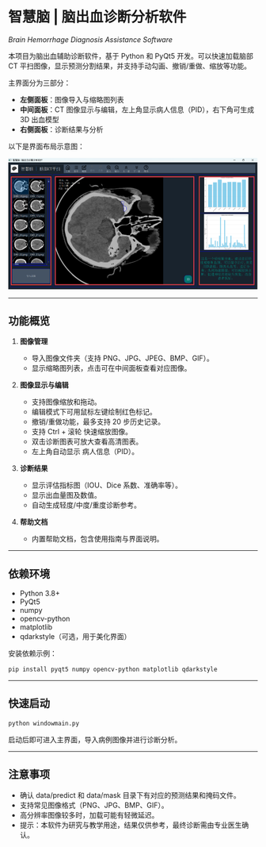 # 智慧脑 | 脑出血诊断分析软件
*Brain Hemorrhage Diagnosis Assistance Software*

本项目为脑出血辅助诊断软件，基于 Python 和 PyQt5 开发。可以快速加载脑部 CT 平扫图像，显示预测分割结果，并支持手动勾画、撤销/重做、缩放等功能。  

主界面分为三部分：

*   **左侧面板**：图像导入与缩略图列表
*   **中间面板**：CT 图像显示与编辑，左上角显示病人信息（PID），右下角可生成 3D 出血模型
*   **右侧面板**：诊断结果与分析

以下是界面布局示意图：

![界面布局示意图](help_images/interface_overview.png)

---

## 功能概览

1. **图像管理**
   - 导入图像文件夹（支持 PNG、JPG、JPEG、BMP、GIF）。
   - 显示缩略图列表，点击可在中间面板查看对应图像。
   
2. **图像显示与编辑**
   - 支持图像缩放和拖动。
   - 编辑模式下可用鼠标左键绘制红色标记。
   - 撤销/重做功能，最多支持 20 步历史记录。
   - 支持 Ctrl + 滚轮 快速缩放图像。
   - 双击诊断图表可放大查看高清图表。
   - 左上角自动显示 病人信息（PID）。
   
3. **诊断结果**
   - 显示评估指标图（IOU、Dice 系数、准确率等）。
   - 显示出血量图及数值。
   - 自动生成轻度/中度/重度诊断参考。
   
4. **帮助文档**
   - 内置帮助文档，包含使用指南与界面说明。

---

## 依赖环境

- Python 3.8+
- PyQt5
- numpy
- opencv-python
- matplotlib
- qdarkstyle（可选，用于美化界面）

安装依赖示例：

```bash
pip install pyqt5 numpy opencv-python matplotlib qdarkstyle
```

---

## 快速启动

```bash
python windowmain.py
```
启动后即可进入主界面，导入病例图像并进行诊断分析。

---

## 注意事项

- 确认 data/predict 和 data/mask 目录下有对应的预测结果和掩码文件。
- 支持常见图像格式（PNG、JPG、BMP、GIF）。
- 高分辨率图像较多时，加载可能有轻微延迟。
- 提示：本软件为研究与教学用途，结果仅供参考，最终诊断需由专业医生确认。
